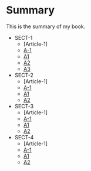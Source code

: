 # Summary

This is the summary of my book.

* SECT-1
    * [Article-1]
	* [A-1](SECT-1/Article-1/A-1.md)
    * [A1](SECT-1/A1.md)
    * [A2](SECT-1/A2.md)
    * [A3](SECT-1/A3.md)
* SECT-2
    * [Article-1]
	* [A-1](SECT-1/Article-1/A-1.md)
    * [A1](SECT-1/A1.md)
    * [A2](SECT-1/A2.md)
* SECT-3
    * [Article-1]
	* [A-1](SECT-1/Article-1/A-1.md)
    * [A1](SECT-1/A1.md)
    * [A2](SECT-1/A2.md)
* SECT-4
    * [Article-1]
	* [A-1](SECT-1/Article-1/A-1.md)
    * [A1](SECT-1/A1.md)
    * [A2](SECT-1/A2.md)